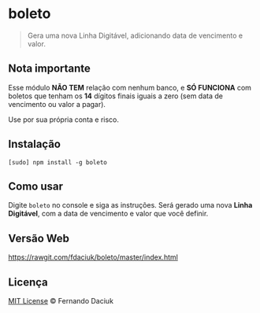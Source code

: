 # boleto

> Gera uma nova Linha Digitável, adicionando data de vencimento e valor.

## Nota importante

Esse módulo **NÃO TEM** relação com nenhum banco, e **SÓ FUNCIONA** com boletos que tenham os **14** dígitos finais iguais a zero (sem data de vencimento ou valor a pagar).

Use por sua própria conta e risco.

## Instalação

```console
[sudo] npm install -g boleto
```

## Como usar

Digite `boleto` no console e siga as instruções. Será gerado uma nova **Linha Digitável**, com a data de vencimento e valor que você definir.

## Versão Web

https://rawgit.com/fdaciuk/boleto/master/index.html

## Licença

[MIT License](https://github.com/fdaciuk/licenses/blob/master/MIT-LICENSE.md) &copy; Fernando Daciuk
